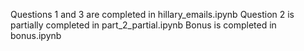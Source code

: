 Questions 1 and 3 are completed in hillary_emails.ipynb
Question 2 is partially completed in part_2_partial.ipynb
Bonus is completed in bonus.ipynb
